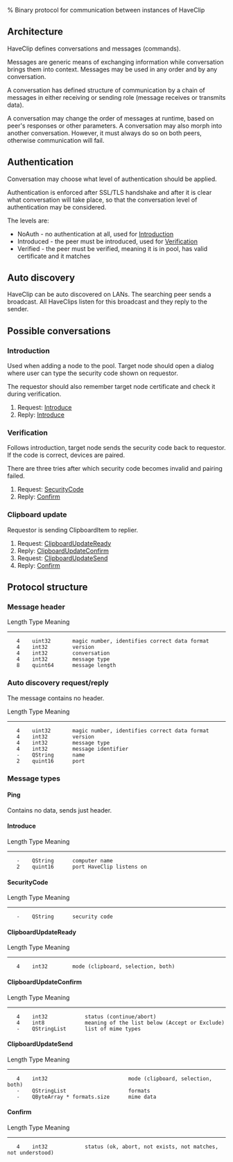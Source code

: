 % Binary protocol for communication between instances of HaveClip

Architecture
------------
HaveClip defines conversations and messages (commands).

Messages are generic means of exchanging information while conversation
brings them into context. Messages may be used in any order
and by any conversation.

A conversation has defined structure of communication by a chain
of messages in either receiving or sending role (message receives
or transmits data).

A conversation may change the order of messages at runtime, based
on peer's responses or other parameters. A conversation may also
morph into another conversation. However, it must always do so on both
peers, otherwise communication will fail.

Authentication
--------------
Conversation may choose what level of authentication should be applied.

Authentication is enforced after SSL/TLS handshake and after it
is clear what conversation will take place, so that the conversation
level of authentication may be considered.

The levels are:

 - NoAuth - no authentication at all, used for [Introduction](#introduction)
 - Introduced - the peer must be introduced, used for [Verification](#verification)
 - Verified - the peer must be verified, meaning it is in pool, has valid
	      certificate and it matches

Auto discovery
--------------
HaveClip can be auto discovered on LANs. The searching peer sends
a broadcast. All HaveClips listen for this broadcast and they
reply to the sender.

Possible conversations
----------------------

### Introduction
Used when adding a node to the pool. Target node should open a dialog
where user can type the security code shown on requestor.

The requestor should also remember target node certificate and check
it during verification.

  1. Request: [Introduce](#introduce)
  2. Reply: [Introduce](#introduce)

### Verification
Follows introduction, target node sends the security code back
to requestor. If the code is correct, devices are paired.

There are three tries after which security code becomes invalid
and pairing failed.

  1. Request: [SecurityCode](#securitycode)
  2. Reply: [Confirm](#confirm)

### Clipboard update

Requestor is sending ClipboardItem to replier.

  1. Request: [ClipboardUpdateReady](#clipboardupdateready)
  2. Reply: [ClipboardUpdateConfirm](#clipboardupdateconfirm)
  3. Request: [ClipboardUpdateSend](#clipboardupdatesend)
  4. Reply: [Confirm](#confirm)


Protocol structure
------------------

### Message header

  Length    Type         Meaning
 -------    -------      ------------------------------------------------
       4    uint32       magic number, identifies correct data format
       4    int32        version
       4    int32        conversation
       4    int32        message type
       8    quint64      message length

### Auto discovery request/reply

The message contains no header.

  Length    Type         Meaning
 -------    -------      ------------------------------------------------
       4    uint32       magic number, identifies correct data format
       4    int32        version
       4    int32        message type
       4    int32        message identifier
       -    QString      name
       2    quint16      port

### Message types

#### Ping
Contains no data, sends just header.

#### Introduce

  Length    Type         Meaning
 -------    -------      ------------------------------------------------
       -    QString      computer name
       2    quint16      port HaveClip listens on

#### SecurityCode
  Length    Type         Meaning
 -------    -------      -----------------------------------------------
       -    QString      security code

#### ClipboardUpdateReady

  Length    Type         Meaning
 -------    -------      ------------------------------------------------
       4    int32        mode (clipboard, selection, both)

#### ClipboardUpdateConfirm

  Length    Type             Meaning
 -------    -----------      ------------------------------------------------
       4    int32            status (continue/abort)
       4    int8             meaning of the list below (Accept or Exclude)
       -    QStringList      list of mime types

#### ClipboardUpdateSend

  Length    Type                           Meaning
 -------    -------------------------      ------------------------------------------------
       4    int32                          mode (clipboard, selection, both)
       -    QStringList                    formats
       -    QByteArray * formats.size      mime data

#### Confirm

  Length    Type             Meaning
 -------    -----------      -----------------------------------------------------------
       4    int32            status (ok, abort, not exists, not matches, not understood)
